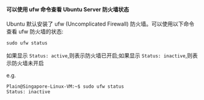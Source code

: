 #### 可以使用 ufw 命令查看 Ubuntu Server 防火墙状态

Ubuntu 默认安装了 ufw (Uncomplicated Firewall) 防火墙。可以使用以下命令查看 ufw 防火墙的状态:

```javascript
sudo ufw status
```

如果显示 `Status: active`,则表示防火墙已开启;如果显示 `Status: inactive`,则表示防火墙未开启 

e.g.

```shell
Plain@Singapore-Linux-VM:~$ sudo ufw status
Status: inactive
```


